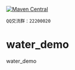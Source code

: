 
[![Maven Central](https://img.shields.io/maven-central/v/org.noear/water.client.svg)](https://mvnrepository.com/search?q=g:org.noear%20AND%20water.client)

` QQ交流群：22200020 `


# water_demo
water_demo
